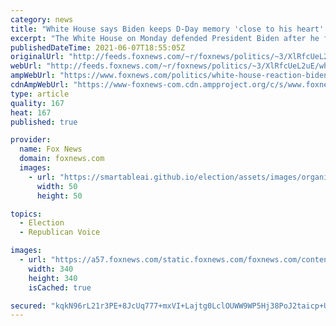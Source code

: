 ```yaml
---
category: news
title: "White House says Biden keeps D-Day memory 'close to his heart' despite anniversary snub"
excerpt: "The White House on Monday defended President Biden after he failed to acknowledge the 77th anniversary of D-Day on Sunday, saying he values the role of the men and women who serve, and that his memory of them is \"close to his heart.\" "
publishedDateTime: 2021-06-07T18:55:05Z
originalUrl: "http://feeds.foxnews.com/~r/foxnews/politics/~3/XlRfcUeL2uE/white-house-reaction-biden-d-day-anniversary-snub"
webUrl: "http://feeds.foxnews.com/~r/foxnews/politics/~3/XlRfcUeL2uE/white-house-reaction-biden-d-day-anniversary-snub"
ampWebUrl: "https://www.foxnews.com/politics/white-house-reaction-biden-d-day-anniversary-snub.amp"
cdnAmpWebUrl: "https://www-foxnews-com.cdn.ampproject.org/c/s/www.foxnews.com/politics/white-house-reaction-biden-d-day-anniversary-snub.amp"
type: article
quality: 167
heat: 167
published: true

provider:
  name: Fox News
  domain: foxnews.com
  images:
    - url: "https://smartableai.github.io/election/assets/images/organizations/foxnews.com-50x50.jpg"
      width: 50
      height: 50

topics:
  - Election
  - Republican Voice

images:
  - url: "https://a57.foxnews.com/static.foxnews.com/foxnews.com/content/uploads/2020/10/340/340/brooke-singman-headshot.jpg?ve=1&tl=1"
    width: 340
    height: 340
    isCached: true

secured: "kqkN96rL21r3PE+8JcUq777+mxVI+Lajtg0LclOUWW9WP5Hj38PoJ2taicp+Ugkw0e7+rdMTGzITL4+KWrwKI1JOArK9BN42/Du+qGQgoso+EYO5lBaLsW0R4LUwAd8YIEESrh85u1eB2Favc2HYR3bgBnaG5BGDIrxmPc3veULuK1jEopU+mq4GtLqjZrbi4tuzRiYe8avzoj/Qc4T46sTiHZ/G9QGm2ZjRGMIMxp7pGO7UOmbwLCW22oWgerrDjrF6CW0bdMZGjRLPwjlJro3vnz5ZLHLj2/wU6DInPdi3v8ZMPlnYv4p+BCBDtYzTrq3ZWEHjW3sf6DoJCYvZW8BHMAZQBxgdVd5Nk5sTlHM=;vB0LNsGJHgQxjhTKdDnX8w=="
---
```


